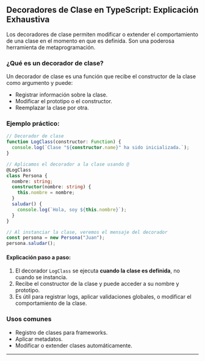 ## Decoradores de Clase en TypeScript: Explicación Exhaustiva

Los decoradores de clase permiten modificar o extender el comportamiento de una clase en el momento en que es definida. Son una poderosa herramienta de metaprogramación.

### ¿Qué es un decorador de clase?

Un decorador de clase es una función que recibe el constructor de la clase como argumento y puede:

- Registrar información sobre la clase.
- Modificar el prototipo o el constructor.
- Reemplazar la clase por otra.

### Ejemplo práctico:

```ts
// Decorador de clase
function LogClass(constructor: Function) {
  console.log(`Clase "${constructor.name}" ha sido inicializada.`);
}

// Aplicamos el decorador a la clase usando @
@LogClass
class Persona {
  nombre: string;
  constructor(nombre: string) {
    this.nombre = nombre;
  }
  saludar() {
    console.log(`Hola, soy ${this.nombre}`);
  }
}

// Al instanciar la clase, veremos el mensaje del decorador
const persona = new Persona("Juan");
persona.saludar();
```

#### Explicación paso a paso:

1. El decorador `LogClass` se ejecuta **cuando la clase es definida**, no cuando se instancia.
2. Recibe el constructor de la clase y puede acceder a su nombre y prototipo.
3. Es útil para registrar logs, aplicar validaciones globales, o modificar el comportamiento de la clase.

### Usos comunes

- Registro de clases para frameworks.
- Aplicar metadatos.
- Modificar o extender clases automáticamente.

---
